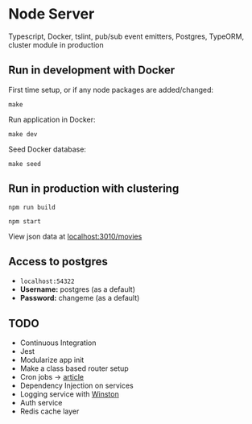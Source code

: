 # Node Server

Typescript, Docker, tslint, pub/sub event emitters, Postgres, TypeORM, cluster module in production

## Run in development with Docker

First time setup, or if any node packages are added/changed:

`make`

Run application in Docker:

`make dev`

Seed Docker database:

`make seed`

## Run in production with clustering

`npm run build`

`npm start`

View json data at [localhost:3010/movies](http://localhost:3010/movies)

## Access to postgres

-   `localhost:54322`
-   **Username:** postgres (as a default)
-   **Password:** changeme (as a default)

## TODO

-   Continuous Integration
-   Jest
-   Modularize app init
-   Make a class based router setup
-   Cron jobs -> [article](https://softwareontheroad.com/nodejs-scalability-issues/)
-   Dependency Injection on services
-   Logging service with [Winston](https://www.npmjs.com/package/winston)
-   Auth service
-   Redis cache layer
